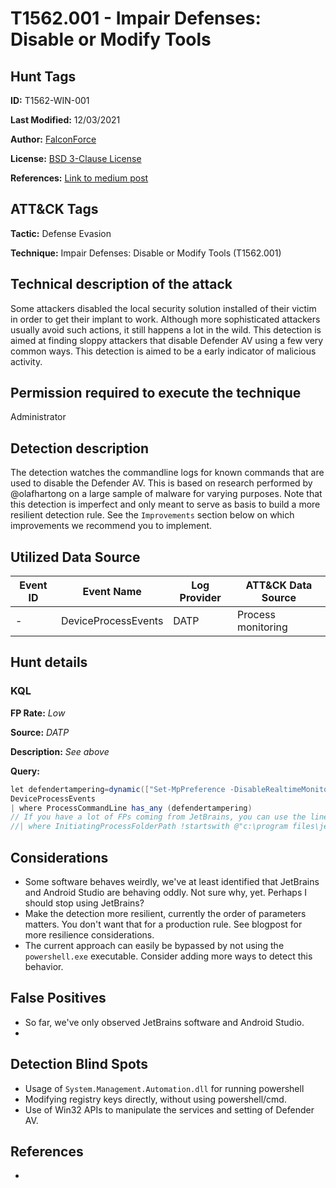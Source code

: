 # T1562.001 - Impair Defenses: Disable or Modify Tools

## Hunt Tags

**ID:** T1562-WIN-001

**Last Modified:** 12/03/2021

**Author:** [FalconForce](https://falconforce.nl/)

**License:** [BSD 3-Clause License](https://github.com/FalconForceTeam/FalconFriday/blob/master/LICENSE)

**References:** [Link to medium post](https://medium.com/falconforce/falconfriday-av-manipulation-0xff0e-67ed4387f9ab?source=friends_link&sk=3c7c499797bbb4d74879e102ef3ecf8f)

## ATT&CK Tags

**Tactic:** Defense Evasion

**Technique:** Impair Defenses: Disable or Modify Tools (T1562.001)


## Technical description of the attack

Some attackers disabled the local security solution installed of their victim in order to get their implant to work. Although more
sophisticated attackers usually avoid such actions, it still happens a lot in the wild. This detection is aimed at finding sloppy attackers
that disable Defender AV using a few very common ways. This detection is aimed to be a early indicator of malicious activity. 

## Permission required to execute the technique

Administrator

## Detection description

The detection watches the commandline logs for known commands that are used to disable the Defender AV. This is based on research performed
by @olafhartong on a large sample of malware for varying purposes. Note that this detection is imperfect and only meant to serve as basis to build a more resilient detection rule. See the `Improvements` section below on which improvements we recommend you to implement. 

## Utilized Data Source
| Event ID | Event Name | Log Provider | ATT&CK Data Source |
|---------|---------|----------|---------|
| - | DeviceProcessEvents | DATP | Process monitoring |

## Hunt details

### KQL
**FP Rate:** *Low*

**Source:** *DATP*

**Description:** *See above*

**Query:**

```C#
let defendertampering=dynamic(["Set-MpPreference -DisableRealtimeMonitoring $true","sc stop WinDefend","sc delete WinDefend","Set-MpPreference -DisableBehaviorMonitoring $true","Set-MpPreference -ExclusionProcess", "Set-MpPreference -ExclusionExtension dll","net stop security center"]);
DeviceProcessEvents
| where ProcessCommandLine has_any (defendertampering)
// If you have a lot of FPs coming from JetBrains, you can use the line below 
//| where InitiatingProcessFolderPath !startswith @"c:\program files\jetbrains\" and InitiatingProcessVersionInfoProductName !~ ("Android Studio")
```

## Considerations

* Some software behaves weirdly, we've at least identified that JetBrains and Android Studio are behaving oddly. Not sure why, yet. Perhaps I should stop using JetBrains?
* Make the detection more resilient, currently the order of parameters matters. You don't want that for a production rule. See blogpost for more resilience considerations. 
* The current approach can easily be bypassed by not using the `powershell.exe` executable. Consider adding more ways to detect this behavior. 

## False Positives

* So far, we've only observed JetBrains software and Android Studio. 
* 

## Detection Blind Spots

* Usage of `System.Management.Automation.dll` for running powershell
* Modifying registry keys directly, without using powershell/cmd.
* Use of Win32 APIs to manipulate the services and setting of Defender AV. 

## References

* 
